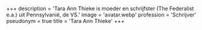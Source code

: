 +++
description = 'Tara Ann Thieke is moeder en schrijfster (The Federalist e.a.) uit Pennsylvanië, de VS.'
image = 'avatar.webp'
profession = 'Schrijver'
pseudonym = true
title = 'Tara Ann Thieke'
+++
